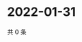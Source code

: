 # 2022-01-31

共 0 条

<!-- BEGIN WEIBO -->
<!-- 最后更新时间 Mon Jan 31 2022 09:51:57 GMT+0800 (China Standard Time) -->

<!-- END WEIBO -->
